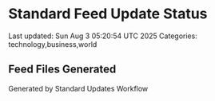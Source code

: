 # Standard Feed Update Status
Last updated: Sun Aug  3 05:20:54 UTC 2025
Categories: technology,business,world

## Feed Files Generated

Generated by Standard Updates Workflow
